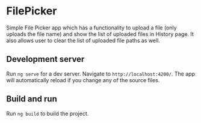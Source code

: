 # FilePicker

Simple File Picker app which has a functionality to upload a file (only uploads the file name) and show the list of uploaded files in History page. It also allows user to clear the list of uploaded file paths as well.

## Development server

Run `ng serve` for a dev server. Navigate to `http://localhost:4200/`. The app will automatically reload if you change any of the source files.

## Build and run

Run `ng build` to build the project. 
